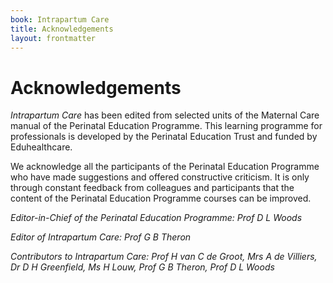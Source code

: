 ```yaml
---
book: Intrapartum Care
title: Acknowledgements
layout: frontmatter
---
```


# Acknowledgements

*Intrapartum Care* has been edited from selected units of the Maternal Care manual of the Perinatal Education Programme. This learning programme for professionals is developed by the Perinatal Education Trust and funded by Eduhealthcare.

We acknowledge all the participants of the Perinatal Education Programme who have made suggestions and offered constructive criticism. It is only through constant feedback from colleagues and participants that the content of the Perinatal Education Programme courses can be improved.

*Editor-in-Chief of the Perinatal Education Programme: Prof D L Woods*

*Editor of Intrapartum Care: Prof G B Theron*

*Contributors to Intrapartum Care: Prof H van C de Groot, Mrs A de Villiers, Dr D H Greenfield, Ms H Louw, Prof G B Theron, Prof D L Woods*